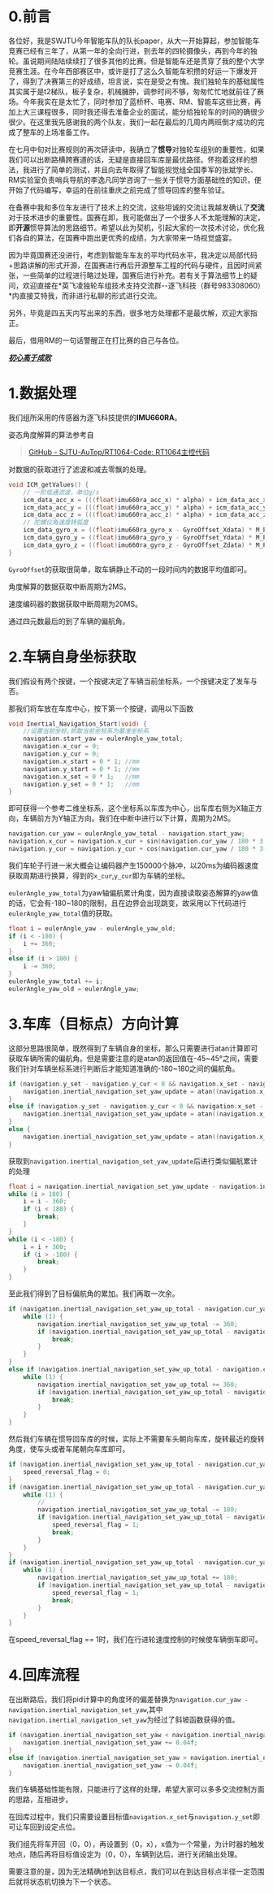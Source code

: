 # 0.前言

各位好，我是SWJTU今年智能车队的队长paper，从大一开始算起，参加智能车竞赛已经有三年了，从第一年的全向行进，到去年的四轮摄像头，再到今年的独轮。虽说期间陆陆续续打了很多其他的比赛。但是智能车还是贯穿了我的整个大学竞赛生涯。在今年西部赛区中，或许是打了这么久智能车积攒的好运一下爆发开了，得到了决赛第三的好成绩，坦言说，实在是受之有愧。我们独轮车的基础属性其实属于是t2梯队，板子复杂，机械臃肿，调参时间不够，匆匆忙忙地就前往了赛场。今年我实在是太忙了，同时参加了蓝桥杯、电赛、RM、智能车这些比赛，再加上大三课程很多，同时我还得去准备企业的面试，能分给独轮车的时间的确很少很少。在这里我先感谢我的两个队友，我们一起在最后的几周内两班倒才成功的完成了整车的上场准备工作。 

在七月中旬对比赛规则的再次研读中，我确立了**惯导**对独轮车组别的重要性，如果我们可以出断路横跨赛道的话，无疑是直接回车库是最优路径。怀抱着这样的想法，我进行了简单的测试，并且向去年取得了智能视觉组全国季军的张斌学长、RM实验室负责哨兵导航的李逸凡同学咨询了一些关于惯导方面基础性的知识，便开始了代码编写，幸运的在前往重庆之前完成了惯导回库的整车验证。

在备赛中我和多位车友进行了技术上的交流，这些坦诚的交流让我越发确认了**交流**对于技术进步的重要性。国赛在即，我可能做出了一个很多人不太能理解的决定，即**开源**惯导算法的思路细节。希望以此为契机，引起大家的一次技术讨论，优化我们各自的算法，在国赛中跑出更优秀的成绩，为大家带来一场视觉盛宴。

因为毕竟国赛还没进行，考虑到智能车车友的平均代码水平，我决定以局部代码+思路讲解的形式开源，在国赛进行再后开源整车工程的代码与硬件，且因时间紧张，一些简单的过程进行略过处理，国赛后进行补充。若有关于算法细节上的疑问，欢迎直接在*英飞凌独轮车组技术支持交流群--逐飞科技（群号983308060）*内直接艾特我，而非进行私聊的形式进行交流。

另外，毕竟是四五天内写出来的东西，很多地方处理都不是最优解，欢迎大家指正。

最后，借用RM的一句话警醒正在打比赛的自己与各位。

***<u>初心高于成败</u>***



# 1.数据处理

我们组所采用的传感器为逐飞科技提供的**IMU660RA**。

姿态角度解算的算法参考自

> [GitHub - SJTU-AuTop/RT1064-Code: RT1064主控代码 ](https://github.com/SJTU-AuTop/RT1064-Code) 

对数据的获取进行了滤波和减去零飘的处理。

```c
void ICM_getValues() {
    // 一阶低通滤波，单位g/s
    icm_data_acc_x = (((float)imu660ra_acc_x) * alpha) + icm_data_acc_x * (1 - alpha);
    icm_data_acc_y = (((float)imu660ra_acc_y) * alpha) + icm_data_acc_y * (1 - alpha);
    icm_data_acc_z = (((float)imu660ra_acc_z) * alpha) + icm_data_acc_z * (1 - alpha);
    // 陀螺仪角速度转弧度
    icm_data_gyro_x = ((float)imu660ra_gyro_x - GyroOffset_Xdata) * M_PI / 180 / 16.4f;
    icm_data_gyro_y = ((float)imu660ra_gyro_y - GyroOffset_Ydata) * M_PI / 180 / 16.4f;
    icm_data_gyro_z = ((float)imu660ra_gyro_z - GyroOffset_Zdata) * M_PI / 180 / 16.4f;
}
```

`GyroOffset`的获取很简单，取车辆静止不动的一段时间内的数据平均值即可。

角度解算的数据获取中断周期为2MS。

速度编码器的数据获取中断周期为20MS。

通过四元数最后的到了车辆的偏航角。

# 2.车辆自身坐标获取

我们假设有两个按键，一个按键决定了车辆当前坐标系，一个按键决定了发车与否。

那我们将车放在车库中心，按下第一个按键，调用以下函数

```c
void Inertial_Navigation_Start(void) {
    //设置当前坐标,抓取当前坐标系为基准坐标系
    navigation.start_yaw = eulerAngle_yaw_total;
    navigation.x_cur = 0;
    navigation.y_cur = 0;
    navigation.x_start = 0 * 1; //mm
    navigation.y_start = 0 * 1; //mm
    navigation.x_set = 0 * 1;   //mm
    navigation.y_set = 0 * 1;   //mm
}
```

即可获得一个参考二维坐标系，这个坐标系以车库为中心，出车库右侧为X轴正方向，车辆前方为Y轴正方向。我们在中断中进行以下计算，周期为2MS。

```c
navigation.cur_yaw = eulerAngle_yaw_total - navigation.start_yaw;
navigation.x_cur = navigation.x_cur + sin(navigation.cur_yaw / 180 * 3.14159f) * (encoder_bdc / 150 * 50 * 0.002);
navigation.y_cur = navigation.y_cur + cos(navigation.cur_yaw / 180 * 3.14159f) * (encoder_bdc / 150 * 50 * 0.002);
```

我们车轮子行进一米大概会让编码器产生150000个脉冲，以20ms为编码器速度获取周期进行换算，得到的`x_cur`,`y_cur`即为车辆的坐标。

`eulerAngle_yaw_total`为yaw轴偏航累计角度，因为直接读取姿态解算的yaw值的话，它会有-180~180的限制，且在边界会出现跳变，故采用以下代码进行`eulerAngle_yaw_total`值的获取。

```c
float i = eulerAngle_yaw - eulerAngle_yaw_old;
if (i < -180) {
    i += 360;
}
else if (i > 180) {
    i -= 360;
}
eulerAngle_yaw_total += i;
eulerAngle_yaw_old = eulerAngle_yaw;
```

# 3.车库（目标点）方向计算

这部分思路很简单，既然得到了车辆自身的坐标，那么只需要进行atan计算即可获取车辆所需的偏航角。但是需要注意的是atan的返回值在-45~45°之间，需要我们针对车辆坐标系进行判断后才能知道准确的-180~180之间的偏航角。

```c
if (navigation.y_set - navigation.y_cur < 0 && navigation.x_set - navigation.x_cur > 0) {
    navigation.inertial_navigation_set_yaw_update = atan((navigation.x_set - navigation.x_cur) / (navigation.y_set - navigation.y_cur)) / 3.14159f * 180 + 180;
}
else if (navigation.y_set - navigation.y_cur < 0 && navigation.x_set - navigation.x_cur < 0) {
    navigation.inertial_navigation_set_yaw_update = atan((navigation.x_set - navigation.x_cur) / (navigation.y_set - navigation.y_cur)) / 3.14159f * 180 - 180;
}
else {
    navigation.inertial_navigation_set_yaw_update = atan((navigation.x_set - navigation.x_cur) / (navigation.y_set - navigation.y_cur)) / 3.14159f * 180;
}
```

获取到```navigation.inertial_navigation_set_yaw_update```后进行类似偏航累计的处理

```c
float i = navigation.inertial_navigation_set_yaw_update - navigation.inertial_navigation_set_yaw_old;
while (i > 180) {
    i = i - 360;
    if (i < 180) {
        break;
    }
}
while (i < -180) {
    i = i + 360;
    if (i > -180) {
        break;
    }
}
```

至此我们得到了目标偏航角的累加。我们再取一次余。

```c
if (navigation.inertial_navigation_set_yaw_up_total - navigation.cur_yaw > 360) {
    while (1) {
        navigation.inertial_navigation_set_yaw_up_total -= 360;
        if (navigation.inertial_navigation_set_yaw_up_total - navigation.cur_yaw < 360) {
            break;
        }
    }
}
else if (navigation.inertial_navigation_set_yaw_up_total - navigation.cur_yaw < -360) {
    while (1) {
        navigation.inertial_navigation_set_yaw_up_total += 360;
        if (navigation.inertial_navigation_set_yaw_up_total - navigation.cur_yaw > -360) {
            break;
        }
    }
}
```

然后我们车辆在惯导回车库的时候，实际上不需要车头朝向车库，旋转最近的旋转角度，使车头或者车尾朝向车库即可。

```c
if (navigation.inertial_navigation_set_yaw_up_total - navigation.cur_yaw < 90 && navigation.inertial_navigation_set_yaw_up_total - navigation.cur_yaw > -90) {
    speed_reversal_flag = 0;
}
if (navigation.inertial_navigation_set_yaw_up_total - navigation.cur_yaw > 90) {
    while (1) {
        //
        navigation.inertial_navigation_set_yaw_up_total -= 180;
        if (navigation.inertial_navigation_set_yaw_up_total - navigation.cur_yaw < 90) {
            speed_reversal_flag = 1;
            break;
        }
    }
}
if (navigation.inertial_navigation_set_yaw_up_total - navigation.cur_yaw < -90) {
    while (1) {
        navigation.inertial_navigation_set_yaw_up_total += 180;
        if (navigation.inertial_navigation_set_yaw_up_total - navigation.cur_yaw > -90) {
            speed_reversal_flag = 1;
            break;
        }
    }
}
```

在speed_reversal_flag == 1时，我们在行进轮速度控制的时候使车辆倒车即可。

# 4.回库流程

在出断路后，我们将pid计算中的角度环的偏差替换为`navigation.cur_yaw - navigation.inertial_navigation_set_yaw`,其中`navigation.inertial_navigation_set_yaw`为经过了斜坡函数获得的值。

```c
if (navigation.inertial_navigation_set_yaw < navigation.inertial_navigation_set_yaw_up_total) {
    navigation.inertial_navigation_set_yaw += 0.04f;
}
else if (navigation.inertial_navigation_set_yaw > navigation.inertial_navigation_set_yaw_up_total) {
    navigation.inertial_navigation_set_yaw -= 0.04f;
}
```

我们车辆基础性能有限，只能进行了这样的处理，希望大家可以多多交流控制方面的思路，互相进步。



在回库过程中，我们只需要设置目标值`navigation.x_set`与`navigation.y_set`即可让车回到设定点位。  

我们组先将车开回（0，0），再设置到（0，x），x值为一个常量，为计时器的触发地点，随后再将目标值设定为（0，0），车辆到达后，进行关闭输出处理。

需要注意的是，因为无法精确地到达目标点，我们可以在到达目标点半径一定范围后就将状态机切换为下一个状态。

